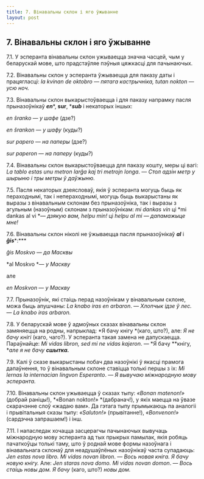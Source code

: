 ```yaml
---
title: 7. Вінавальны склон і яго ўжыванне
layout: post
---
```

## 7. Вінавальны склон і яго ўжыванне

7.1. У эсперанта вінавальны склон ужываецца значна часцей, чым у
беларускай мове, што прадстаўляе пэўныя цяжкасці для пачынаючых.

7.2. Вінавальны склон у эсперанта ўжываецца для паказу даты і
працягласці: *la kvinan de oktobro* — *пятага кастрычніка,
tutan nokton* — *усю ноч.*

7.3. Вінавальны склон выкарыстоўваецца і для паказу напрамку пасля
прыназоўнікаў ***en****, ****sur****, ****sub*** і некаторых
іншых:

*en ŝranko* — *у шафе* (дзе?)

*en ŝrankon* — *у шафу* (куды?)

*sur papero* — *на паперы* (дзе?)

*sur paperon* — *на паперу* (куды?)

7.4. Вінавальны склон выкарыстоўваецца для паказу кошту, меры ці вагі:
*La tablo estas unu metron larĝa kaj tri metrojn longa*. — *Стол адзін
метр у шырыню і тры метры ў даўжыню.*

7.5. Пасля некаторых дзеясловаў, якія ў эсперанта могуць быць як
пераходнымі, так і непераходнымі, могуць быць выкарыстаны як
выразы з вінавальным склонам без прыназоўніка, так і выразы з
агульным (назоўным) склонам з прыназоўнікам: *mi dankas vin* ці
*mi dankas al vi *— *дзякую вам, helpu min!* ці *helpu al mi* —
*дапамажыце мне!*

7.6. Вінавальны склон ніколі не ўжываецца пасля прыназоўнікаў ***al***
і ***ĝis****:***

*ĝis Moskvo* — *да Масквы*

*al Moskvo *— *у Маскву*

але

*en Moskvon* — *у Маскву*

7.7. Прыназоўнік, які стаіць перад назоўнікам у вінавальным склоне,
можа быць апушчаны: *La knabo iras en arbaron*. — *Хлопчык ідзе ў
лес. — La knabo iras arbaron.*

7.8. У беларускай мове ў адмоўных сказах вінавальны склон замяняецца
на родны, напрыклад: *Я бачу кнігу *(каго, што?), але: *Я не бачу
кнігі* (каго, чаго?). У эсперанта такая замена не дапускаецца.
Параўнайце: *Mi vidas libron, sed mi ne vidas kajeron*. — *Я бачу
**кнігу, **але я не бачу **сшытка.***

7.9. Калі ў сказе выкарыстаны побач два назоўнікі ў якасці прамога
дапаўнення, то ў вінавальным склоне ставіцца толькі першы з іх:
*Mi lernas la internacian lingvon Esperanto*. — *Я вывучаю міжнародную
мову эсперанта.*

7.10. Вінавальны склон ужываецца ў сказах тыпу: *«Bonan matenon!»*
(добрай раніцы!), *«Bonan nokton!» *(дабранач!), у якіх маецца на
ўвазе скарачэнне слоў «жадаю вам». Да гэтага тыпу прымыкаюць па
аналогіі і прывітальныя сказы тыпу: *«Saluton!»*
(прывітанне!), *«Bonvenon!»* (сардэчна запрашаем!) і інш.

7.11. І напаследак хочацца засцерагчы пачынаючых вывучаць міжнародную
мову эсперанта ад тых прыкрых памылак, якія робяць пачаткоўцы толькі
таму, што ў роднай мове формы назоўнага і вінавальнага склонаў для
неадушаўлёных назоўнікаў часта супадаюць: *Jen estas nova libro. Mi
vidas novan libron*. — *Вось новая кніга. Я бачу новую кнігу.* Але:
*Jen staras nova domo. Mi vidas novan domon*. — *Вось стаіць новы дом.
Я бачу* (каго, што?) *новы дом.*

